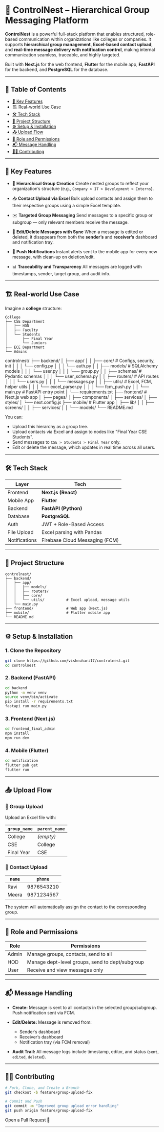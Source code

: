 

# 📡 ControlNest – Hierarchical Group Messaging Platform

**ControlNest** is a powerful full-stack platform that enables structured, role-based communication within organizations like colleges or companies. It supports **hierarchical group management**, **Excel-based contact upload**, and **real-time message delivery with notification control**, making internal communication seamless, traceable, and highly targeted.

Built with **Next.js** for the web frontend, **Flutter** for the mobile app, **FastAPI** for the backend, and **PostgreSQL** for the database.

---

## 📌 Table of Contents

* [🚀 Key Features](#-key-features)
* [🏗️ Real-world Use Case](#-real-world-use-case)
* [🛠️ Tech Stack](#-tech-stack)
* [📁 Project Structure](#-project-structure)
* [⚙️ Setup & Installation](#️-setup--installation)
* [📤 Upload Flow](#-upload-flow)
* [🔐 Role and Permissions](#-role-and-permissions)
* [📬 Message Handling](#-message-handling)
* [🧑‍💻 Contributing](#-contributing)


---

## 🚀 Key Features

* 🧱 **Hierarchical Group Creation**
  Create nested groups to reflect your organization’s structure (e.g., `Company > IT > Development > Interns`).

* 📥 **Contact Upload via Excel**
  Bulk upload contacts and assign them to their respective groups using a simple Excel template.

* ✉️ **Targeted Group Messaging**
  Send messages to a specific group or subgroup — only relevant members receive the message.

* 🔄 **Edit/Delete Messages with Sync**
  When a message is edited or deleted, it disappears from both the **sender’s** and **receiver’s** dashboard and notification tray.

* 🔔 **Push Notifications**
  Instant alerts sent to the mobile app for every new message, with clean-up on deletion/edit.

* 📊 **Traceability and Transparency**
  All messages are logged with timestamps, sender, target group, and audit info.

---

## 🏗️ Real-world Use Case

Imagine a **college** structure:

```
College
├── CSE Department
│   ├── HOD
│   ├── Faculty
│   └── Students
│       ├── Final Year
│       └── Juniors
├── ECE Department
└── Admins
```

controlnest/
├── backend/
│   ├── app/
│   │   ├── core/              # Configs, security, init
│   │   │   └── config.py
│   │   │   └── auth.py
│   │   ├── models/            # SQLAlchemy models
│   │   │   └── user.py
│   │   │   └── group.py
│   │   ├── schemas/           # Pydantic schemas
│   │   │   └── user_schema.py
│   │   ├── routers/           # API routes
│   │   │   └── users.py
│   │   │   └── messages.py
│   │   ├── utils/             # Excel, FCM, helper utils
│   │   │   └── excel_parser.py
│   │   │   └── fcm_push.py
│   │   └── main.py            # FastAPI entry point
│   └── requirements.txt
├── frontend/                  # Next.js web app
│   ├── pages/
│   ├── components/
│   ├── services/
│   ├── styles/
│   └── next.config.js
├── mobile/                    # Flutter app
│   ├── lib/
│   │   ├── screens/
│   │   ├── services/
│   │   └── models/
└── README.md

You can:

* Upload this hierarchy as a group tree.
* Upload contacts via Excel and assign to nodes like "Final Year CSE Students".
* Send messages to `CSE > Students > Final Year` only.
* Edit or delete the message, which updates in real time across all users.

---

## 🛠️ Tech Stack

| Layer         | Tech                           |
| ------------- | ------------------------------ |
| Frontend      | **Next.js (React)**            |
| Mobile App    | **Flutter**                    |
| Backend       | **FastAPI (Python)**           |
| Database      | **PostgreSQL**                 |
| Auth          | JWT + Role-Based Access        |
| File Upload   | Excel parsing with Pandas      |
| Notifications | Firebase Cloud Messaging (FCM) |

---

## 📁 Project Structure

```
controlnest/
├── backend/
│   ├── app/
│   │   ├── models/
│   │   ├── routers/
│   │   ├── core/
│   │   └── utils/          # Excel upload, message utils
│   └── main.py
├── frontend/               # Web app (Next.js)
├── mobile/                 # Flutter mobile app
└── README.md
```

---

## ⚙️ Setup & Installation

### 1. Clone the Repository

```bash
git clone https://github.com/vishnuhari17/controlnest.git
cd controlnest
```

### 2. Backend (FastAPI)

```bash
cd backend
python -m venv venv
source venv/bin/activate
pip install -r requirements.txt
fastapi run main.py
```

### 3. Frontend (Next.js)

```bash
cd frontend_final_admin
npm install
npm run dev
```

### 4. Mobile (Flutter)

```bash
cd notification
flutter pub get
flutter run
```

---

## 📤 Upload Flow

### 📁 Group Upload

Upload an Excel file with:

| `group_name` | `parent_name` |
| ------------ | ------------- |
| College      | *(empty)*     |
| CSE          | College       |
| Final Year   | CSE           |

### 👥 Contact Upload

| `name`       | `phone`    | 
| ------------ | ---------- | 
| Ravi         | 9876543210 | 
| Meera        | 9871234567 | 

The system will automatically assign the contact to the corresponding group.

---

## 🔐 Role and Permissions

| Role  | Permissions                                     |
| ----- | ----------------------------------------------- |
| Admin | Manage groups, contacts, send to all            |
| HOD   | Manage dept-level groups, send to dept/subgroup |
| User  | Receive and view messages only                  |

---

## 📬 Message Handling

* **Create:**
  Message is sent to all contacts in the selected group/subgroup. Push notification sent via FCM.

* **Edit/Delete:**
  Message is removed from:

  * Sender’s dashboard
  * Receiver’s dashboard
  * Notification tray (via FCM removal)

* **Audit Trail:**
  All message logs include timestamp, editor, and status (`sent`, `edited`, `deleted`).

---

## 🧑‍💻 Contributing

```bash
# Fork, Clone, and Create a Branch
git checkout -b feature/group-upload-fix

# Commit and Push
git commit -m "Improved group upload error handling"
git push origin feature/group-upload-fix
```

Open a Pull Request 🚀

---


